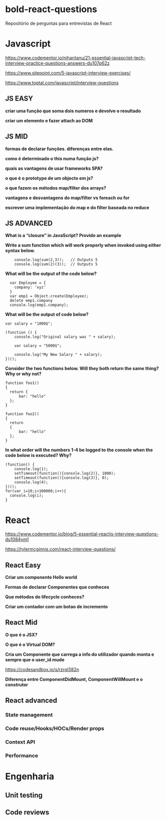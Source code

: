 # bold-react-questions
Repositório de perguntas para entrevistas de React

# Javascript
https://www.codementor.io/nihantanu/21-essential-javascript-tech-interview-practice-questions-answers-du107p62z

https://www.sitepoint.com/5-javascript-interview-exercises/

https://www.toptal.com/javascript/interview-questions

## JS EASY

**criar uma função que soma dois numeros e devolve o resultado**

**criar um elemento e fazer attach ao DOM**

## JS MID

**formas de declarar funções. diferenças entre elas.**

**como é determinado o this numa função js?**

**quais as vantagens de usar frameworks SPA?**

**o que é o prototype de um objecto em js?**

**o que fazem os métodos map/filter dos arrays?**

**vantagens e desvantagens do map/filter vs foreach ou for**

**escrever uma implementação do map e do filter baseada no reduce**

## JS ADVANCED
  **What is a “closure” in JavaScript? Provide an example**
  
  **Write a sum function which will work properly when invoked using either syntax below.**
  ```
      console.log(sum(2,3));   // Outputs 5
      console.log(sum(2)(3));  // Outputs 5
  ```

  **What will be the output of the code below?**
  ```
    var Employee = {
      company: 'xyz'
    }
    var emp1 = Object.create(Employee);
    delete emp1.company
    console.log(emp1.company);
 ```
 
  **What will be the output of code below?**
  ```
  var salary = "1000$";

  (function () {
      console.log("Original salary was " + salary);

      var salary = "5000$";

      console.log("My New Salary " + salary);
  })();
  ```

  **Consider the two functions below. Will they both return the same thing? Why or why not?**
```
function foo1()
{
  return {
      bar: "hello"
  };
}

function foo2()
{
  return
  {
      bar: "hello"
  };
}
```

**In what order will the numbers 1-4 be logged to the console when the code below is executed? Why?**
```
(function() {
    console.log(1); 
    setTimeout(function(){console.log(2)}, 1000); 
    setTimeout(function(){console.log(3)}, 0); 
    console.log(4);
})();
for(var i=10;i<100000;i++){
  console.log(i);
}
```

# React
https://www.codementor.io/blog/5-essential-reactjs-interview-questions-du1084ym1

https://tylermcginnis.com/react-interview-questions/

## React Easy

**Criar um componente Hello world**

**Formas de declarar Componentes que conheces**

**Que métodos do lifecycle conheces?**

**Criar um contador com um botao de incremento**

## React Mid

**O que é o JSX?**

**O que é o Virtual DOM?**

**Cria um Componente que carrega a info do utilizador quando monta e sempre que o user_id mude**

https://codesandbox.io/s/rzrql382n

**Diferença entre ComponentDidMount, ComponentWillMount e o construtor**

## React advanced
### State management
### Code reuse/Hooks/HOCs/Render props
### Context API
### Performance

# Engenharia
## Unit testing
## Code reviews
